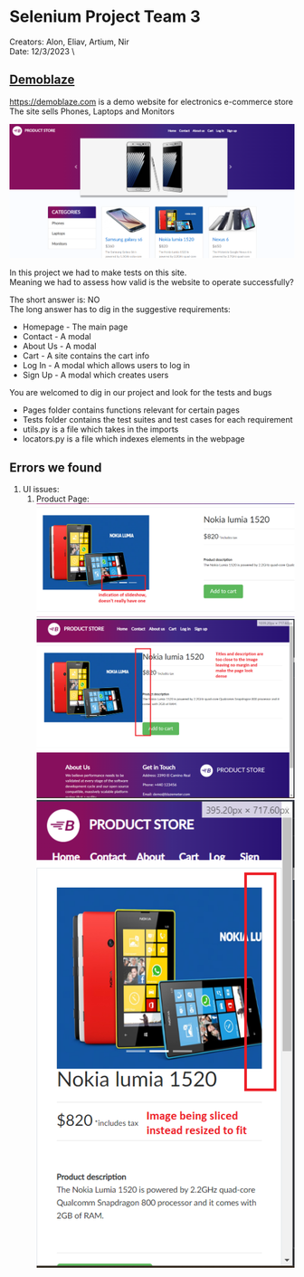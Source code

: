# Selenium Project Team 3
Creators: Alon, Eliav, Artium, Nir \
Date: 12/3/2023 \ 

## [Demoblaze](https://demoblaze.com/)
<https://demoblaze.com> is a demo website for electronics e-commerce store \
The site sells Phones, Laptops and Monitors

![Demoblaze Homepage](/media/site_main_page.png "Demoblaze Homepage")

In this project we had to make tests on this site. \
Meaning we had to assess how valid is the website to operate successfully? 

The short answer is: NO \
The long answer has to dig in the suggestive requirements:
* Homepage - The main page
* Contact - A modal
* About Us - A modal
* Cart - A site contains the cart info
* Log In - A modal which allows users to log in
* Sign Up - A modal which creates users

You are welcomed to dig in our project and look for the tests and bugs 
* Pages folder contains functions relevant for certain pages 
* Tests folder contains the test suites and test cases for each requirement 
* utils.py is a file which takes in the imports 
* locators.py is a file which indexes elements in the webpage

## Errors we found
<ol>
    <li>UI issues:
    <ol>
        <li>
        Product Page: <br>
        <div style="display: inline-block">
            <img src="media/bugs_product_ui_slideshow.png" width="600"> <br>
            <img src="media/bugs_product_ui_resp1.png" width="600"> <br>
            <img src="media/bugs_product_ui_resp2.png" width="600">
        </div>
        </li>      
    </ol>
    </li>
</ol>